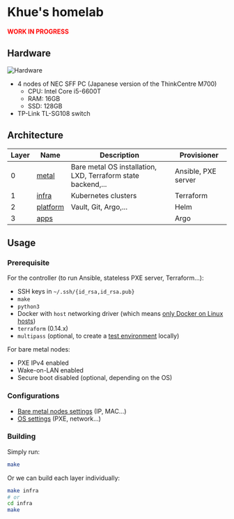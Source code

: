 # Khue's homelab

<span style="color:red">**WORK IN PROGRESS**</span>

## Hardware

![Hardware](https://user-images.githubusercontent.com/27996771/98970963-25137200-2543-11eb-8f2d-f9a2d45756ef.JPG)

- 4 nodes of NEC SFF PC (Japanese version of the ThinkCentre M700)
  - CPU: Intel Core i5-6600T
  - RAM: 16GB
  - SSD: 128GB
- TP-Link TL-SG108 switch

## Architecture

| Layer | Name                   | Description                                                  | Provisioner         |
|-------|------------------------|--------------------------------------------------------------|---------------------|
| 0     | [metal](./metal)       | Bare metal OS installation, LXD, Terraform state backend,... | Ansible, PXE server |
| 1     | [infra](./infra)       | Kubernetes clusters                                          | Terraform           |
| 2     | [platform](./platform) | Vault, Git, Argo,...                                         | Helm                |
| 3     | [apps](./apps)         |                                                              | Argo                |

## Usage

### Prerequisite

For the controller (to run Ansible, stateless PXE server, Terraform...):

- SSH keys in `~/.ssh/{id_rsa,id_rsa.pub}`
- `make`
- `python3`
- Docker with `host` networking driver (which means [only Docker on Linux hosts](https://docs.docker.com/network/host/))
- `terraform` (0.14.x)
- `multipass` (optional, to create a [test environment](./test) locally)

For bare metal nodes:

- PXE IPv4 enabled
- Wake-on-LAN enabled
- Secure boot disabled (optional, depending on the OS)

### Configurations

- [Bare metal nodes settings](./metal/hosts.ini) (IP, MAC...)
- [OS settings](./metal/group_vars/all.yml) (PXE, network...)

### Building

Simply run:

```sh
make
```

Or we can build each layer individually:

```sh
make infra
# or
cd infra
make
```
